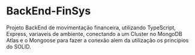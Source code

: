 # BackEnd-FinSys

Projeto BackEnd de movimentação financeira, utilizando TypeScript, Express, variaveis de ambiente,
conectando a um Cluster no MongoDB Atlas e o Mongoose para fazer a conexão
alem da utilização os principios do SOLID.
